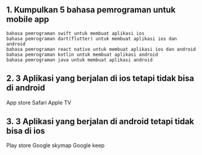 ## 1. Kumpulkan 5 bahasa pemrograman untuk mobile app
	bahasa pemrograman swift untuk membuat aplikasi ios
	bahasa pemrograman dart(flutter) untuk membuat aplikasi ios dan android
	bahasa pemrograman react native untuk membuat aplikasi ios dan android
	bahasa pemrograman kotlin untuk membuat aplikasi android
	bahasa pemrograman java untuk membuat aplikasi android
     
## 2. 3 Aplikasi yang berjalan di ios tetapi tidak bisa di android
App store
Safari
Apple TV
## 3. 3 Aplikasi yang berjalan di android tetapi tidak bisa di ios
Play store
Google skymap
Google keep
